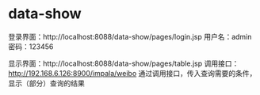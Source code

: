 # data-show

登录界面：http://localhost:8088/data-show/pages/login.jsp
用户名：admin
密码：123456

显示界面：http://localhost:8088/data-show/pages/table.jsp
调用接口：http://192.168.6.126:8900/impala/weibo
通过调用接口，传入查询需要的条件，显示（部分）查询的结果


